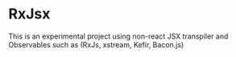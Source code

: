 # RxJsx
This is an experimental project using non-react JSX transpiler and Observables such as (RxJs, xstream, Kefir, Bacon.js)
